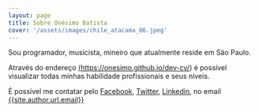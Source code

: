 ```yaml
---
layout: page
title: Sobre Onésimo Batista
cover: '/assets/images/chile_atacama_06.jpeg'
---
```


Sou programador, musicista, mineiro que atualmente reside em São Paulo.

Através do endereço <a href="https://onesimo.github.io/dev-cv/">(https://onesimo.github.io/dev-cv/)</a> é possível visualizar todas minhas habilidade profissionais e seus níveis.

É possível me contatar pelo [Facebook]({{site.author.url.facebook}}),
[Twitter]({{site.author.url.twitter}}), [Linkedin]({{site.author.url.linkedin}}),
no email <a href="mailto:{{site.author.url.email}}">{{site.author.url.email}}</a>
